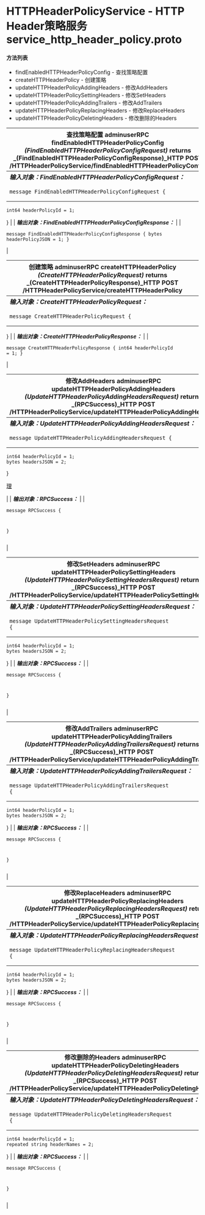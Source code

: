# HTTPHeaderPolicyService - HTTP Header策略服务 service\_http\_header\_policy.proto

#### 方法列表

* findEnabledHTTPHeaderPolicyConfig - 查找策略配置
* createHTTPHeaderPolicy - 创建策略
* updateHTTPHeaderPolicyAddingHeaders - 修改AddHeaders
* updateHTTPHeaderPolicySettingHeaders - 修改SetHeaders
* updateHTTPHeaderPolicyAddingTrailers - 修改AddTrailers
* updateHTTPHeaderPolicyReplacingHeaders - 修改ReplaceHeaders
* updateHTTPHeaderPolicyDeletingHeaders - 修改删除的Headers

| 查找策略配置 adminuserRPC findEnabledHTTPHeaderPolicyConfig _(FindEnabledHTTPHeaderPolicyConfigRequest)_ returns _(FindEnabledHTTPHeaderPolicyConfigResponse)_HTTP POST /HTTPHeaderPolicyService/findEnabledHTTPHeaderPolicyConfig |
| ---------------------------------------------------------------------------------------------------------------------------------------------------------------------------------------------------------------------------- |
| _**输入对象：FindEnabledHTTPHeaderPolicyConfigRequest：**_                                                                                                                                                                         |
| <pre><code>message FindEnabledHTTPHeaderPolicyConfigRequest {
	int64 headerPolicyId = 1;
}</code></pre>                                                                                                                      |
| _**输出对象：FindEnabledHTTPHeaderPolicyConfigResponse：**_                                                                                                                                                                        |
| <pre><code>message FindEnabledHTTPHeaderPolicyConfigResponse {
	bytes headerPolicyJSON = 1;
}</code></pre>                                                                                                                   |

| 创建策略 adminuserRPC createHTTPHeaderPolicy _(CreateHTTPHeaderPolicyRequest)_ returns _(CreateHTTPHeaderPolicyResponse)_HTTP POST /HTTPHeaderPolicyService/createHTTPHeaderPolicy |
| ------------------------------------------------------------------------------------------------------------------------------------------------------------------------------ |
| _**输入对象：CreateHTTPHeaderPolicyRequest：**_                                                                                                                                      |
| <pre><code>message CreateHTTPHeaderPolicyRequest {

}</code></pre>                                                                                                             |
| _**输出对象：CreateHTTPHeaderPolicyResponse：**_                                                                                                                                     |
| <pre><code>message CreateHTTPHeaderPolicyResponse {
	int64 headerPolicyId = 1;
}</code></pre>                                                                                  |

| 修改AddHeaders adminuserRPC updateHTTPHeaderPolicyAddingHeaders _(UpdateHTTPHeaderPolicyAddingHeadersRequest)_ returns _(RPCSuccess)_HTTP POST /HTTPHeaderPolicyService/updateHTTPHeaderPolicyAddingHeaders |
| --------------------------------------------------------------------------------------------------------------------------------------------------------------------------------------------------------- |
| _**输入对象：UpdateHTTPHeaderPolicyAddingHeadersRequest：**_                                                                                                                                                    |
| <pre><code>message UpdateHTTPHeaderPolicyAddingHeadersRequest {
	int64 headerPolicyId = 1;
	bytes headersJSON = 2;
}</code></pre><p><a href="https://goedge.cn/docs/API/proto3.md">理</a></p>              |
| _**输出对象：RPCSuccess：**_                                                                                                                                                                                    |
| <pre><code>message RPCSuccess {

}</code></pre>                                                                                                                                                           |

| 修改SetHeaders adminuserRPC updateHTTPHeaderPolicySettingHeaders _(UpdateHTTPHeaderPolicySettingHeadersRequest)_ returns _(RPCSuccess)_HTTP POST /HTTPHeaderPolicyService/updateHTTPHeaderPolicySettingHeaders |
| ------------------------------------------------------------------------------------------------------------------------------------------------------------------------------------------------------------ |
| _**输入对象：UpdateHTTPHeaderPolicySettingHeadersRequest：**_                                                                                                                                                      |
| <pre><code>message UpdateHTTPHeaderPolicySettingHeadersRequest {
	int64 headerPolicyId = 1;
	bytes headersJSON = 2;
}</code></pre>                                                                           |
| _**输出对象：RPCSuccess：**_                                                                                                                                                                                       |
| <pre><code>message RPCSuccess {

}</code></pre>                                                                                                                                                              |

| 修改AddTrailers adminuserRPC updateHTTPHeaderPolicyAddingTrailers _(UpdateHTTPHeaderPolicyAddingTrailersRequest)_ returns _(RPCSuccess)_HTTP POST /HTTPHeaderPolicyService/updateHTTPHeaderPolicyAddingTrailers |
| ------------------------------------------------------------------------------------------------------------------------------------------------------------------------------------------------------------- |
| _**输入对象：UpdateHTTPHeaderPolicyAddingTrailersRequest：**_                                                                                                                                                       |
| <pre><code>message UpdateHTTPHeaderPolicyAddingTrailersRequest {
	int64 headerPolicyId = 1;
	bytes headersJSON = 2;
}</code></pre>                                                                            |
| _**输出对象：RPCSuccess：**_                                                                                                                                                                                        |
| <pre><code>message RPCSuccess {

}</code></pre>                                                                                                                                                               |

| 修改ReplaceHeaders adminuserRPC updateHTTPHeaderPolicyReplacingHeaders _(UpdateHTTPHeaderPolicyReplacingHeadersRequest)_ returns _(RPCSuccess)_HTTP POST /HTTPHeaderPolicyService/updateHTTPHeaderPolicyReplacingHeaders |
| ---------------------------------------------------------------------------------------------------------------------------------------------------------------------------------------------------------------------- |
| _**输入对象：UpdateHTTPHeaderPolicyReplacingHeadersRequest：**_                                                                                                                                                              |
| <pre><code>message UpdateHTTPHeaderPolicyReplacingHeadersRequest {
	int64 headerPolicyId = 1;
	bytes headersJSON = 2;
}</code></pre>                                                                                   |
| _**输出对象：RPCSuccess：**_                                                                                                                                                                                                 |
| <pre><code>message RPCSuccess {

}</code></pre>                                                                                                                                                                        |

| 修改删除的Headers adminuserRPC updateHTTPHeaderPolicyDeletingHeaders _(UpdateHTTPHeaderPolicyDeletingHeadersRequest)_ returns _(RPCSuccess)_HTTP POST /HTTPHeaderPolicyService/updateHTTPHeaderPolicyDeletingHeaders |
| --------------------------------------------------------------------------------------------------------------------------------------------------------------------------------------------------------------- |
| _**输入对象：UpdateHTTPHeaderPolicyDeletingHeadersRequest：**_                                                                                                                                                        |
| <pre><code>message UpdateHTTPHeaderPolicyDeletingHeadersRequest {
	int64 headerPolicyId = 1;
	repeated string headerNames = 2;
}</code></pre>                                                                   |
| _**输出对象：RPCSuccess：**_                                                                                                                                                                                          |
| <pre><code>message RPCSuccess {

}</code></pre>                                                                                                                                                                 |
